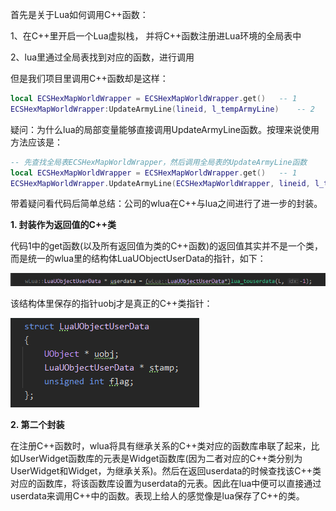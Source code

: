 首先是关于Lua如何调用C++函数：

1、在C++里开启一个Lua虚拟栈， 并将C++函数注册进Lua环境的全局表中

2、lua里通过全局表找到对应的函数，进行调用



但是我们项目里调用C++函数却是这样：

```lua
local ECSHexMapWorldWrapper = ECSHexMapWorldWrapper.get()	-- 1
ECSHexMapWorldWrapper:UpdateArmyLine(lineid, l_tempArmyLine)	-- 2
```

疑问：为什么lua的局部变量能够直接调用UpdateArmyLine函数。按理来说使用方法应该是：

```lua
-- 先查找全局表ECSHexMapWorldWrapper，然后调用全局表的UpdateArmyLine函数
local ECSHexMapWorldWrapper = ECSHexMapWorldWrapper.get()	-- 1
ECSHexMapWorldWrapper.UpdateArmyLine(ECSHexMapWorldWrapper, lineid, l_tempArmyLine)	-- 3
```



带着疑问看代码后简单总结：公司的wlua在C++与lua之间进行了进一步的封装。

**1. 封装作为返回值的C++类**

代码1中的get函数(以及所有返回值为类的C++函数)的返回值其实并不是一个类，而是统一的wlua里的结构体LuaUObjectUserData的指针，如下：

![image-20230918114918028](..\Resource\image-20230918114918028.png)

该结构体里保存的指针uobj才是真正的C++类指针：

![image-20230918115019980](..\Resource\image-20230918115019980.png)

**2. 第二个封装**

在注册C++函数时，wlua将具有继承关系的C++类对应的函数库串联了起来，比如UserWidget函数库的元表是Widget函数库(因为二者对应的C++类分别为UserWidget和Widget，为继承关系)。然后在返回userdata的时候查找该C++类对应的函数库，将该函数库设置为userdata的元表。因此在lua中便可以直接通过userdata来调用C++中的函数。表现上给人的感觉像是lua保存了C++的类。